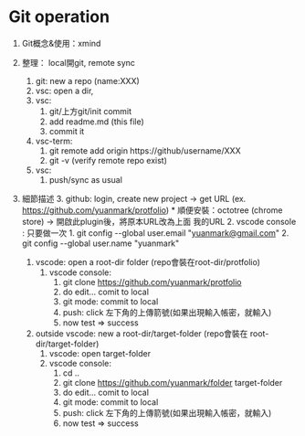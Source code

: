 # Git operation
1. Git概念&使用：xmind
1. 整理： local開git, remote sync
    1. git: new a repo (name:XXX)
    1. vsc: open a dir, 
    1. vsc: 
        1. git/上方git/init commit
        1. add readme.md (this file)
        1. commit it
    1. vsc-term: 
        1. git remote add origin https://github/username/XXX
        1. git -v (verify remote repo exist)
    1. vsc: 
        1. push/sync as usual

1. 細節描述
    3.    github: login, create new project -> get URL (ex.     https://github.com/yuanmark/protfolio)
        *    順便安裝：octotree (chrome store) -> 開啟此plugin後，將原本URL改為上面 我的URL
    2.    vscode console : 只要做一次
        1.    git config --global user.email "yuanmark@gmail.com"
        2.    git config --global user.name "yuanmark"
    1. vscode: open a root-dir folder (repo會裝在root-dir/protfolio)
        1. vscode console:
            1. git clone https://github.com/yuanmark/protfolio
            1. do edit... comit to local
            1. git mode: commit to local
    		1. push: click 左下角的上傳箭號(如果出現輸入帳密，就輸入)
            1. now test => success
    1. outside vscode: new a root-dir/target-folder (repo會裝在 root-dir/target-folder)
        1. vscode: open target-folder
        1. vscode console:
            1. cd ..
            1. git clone https://github.com/yuanmark/folder target-folder
            1. do edit... comit to local
            1. git mode: commit to local
    		1. push: click 左下角的上傳箭號(如果出現輸入帳密，就輸入)
            1. now test => success

